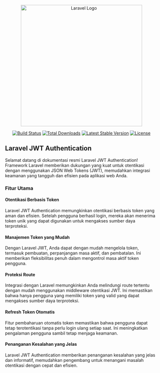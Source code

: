 <p align="center"><a href="https://laravel.com" target="_blank"><img src="https://raw.githubusercontent.com/laravel/art/master/logo-lockup/5%20SVG/2%20CMYK/1%20Full%20Color/laravel-logolockup-cmyk-red.svg" width="400" alt="Laravel Logo"></a></p>

<p align="center">
<a href="https://github.com/laravel/framework/actions"><img src="https://github.com/laravel/framework/workflows/tests/badge.svg" alt="Build Status"></a>
<a href="https://packagist.org/packages/laravel/framework"><img src="https://img.shields.io/packagist/dt/laravel/framework" alt="Total Downloads"></a>
<a href="https://packagist.org/packages/laravel/framework"><img src="https://img.shields.io/packagist/v/laravel/framework" alt="Latest Stable Version"></a>
<a href="https://packagist.org/packages/laravel/framework"><img src="https://img.shields.io/packagist/l/laravel/framework" alt="License"></a>
</p>

## Laravel JWT Authentication

Selamat datang di dokumentasi resmi Laravel JWT Authentication! Framework Laravel memberikan dukungan yang kuat untuk otentikasi dengan menggunakan JSON Web Tokens (JWT), memudahkan integrasi keamanan yang tangguh dan efisien pada aplikasi web Anda.

### Fitur Utama
#### Otentikasi Berbasis Token
Laravel JWT Authentication memungkinkan otentikasi berbasis token yang aman dan efisien. Setelah pengguna berhasil login, mereka akan menerima token unik yang dapat digunakan untuk mengakses sumber daya terproteksi.

#### Manajemen Token yang Mudah
Dengan Laravel JWT, Anda dapat dengan mudah mengelola token, termasuk pembuatan, perpanjangan masa aktif, dan pembatalan. Ini memberikan fleksibilitas penuh dalam mengontrol masa aktif token pengguna.

#### Proteksi Route
Integrasi dengan Laravel memungkinkan Anda melindungi route tertentu dengan mudah menggunakan middleware otentikasi JWT. Ini memastikan bahwa hanya pengguna yang memiliki token yang valid yang dapat mengakses sumber daya terproteksi.

#### Refresh Token Otomatis
Fitur pembaharuan otomatis token memastikan bahwa pengguna dapat tetap terotentikasi tanpa perlu login ulang setiap saat. Ini meningkatkan pengalaman pengguna sambil tetap menjaga keamanan.

#### Penanganan Kesalahan yang Jelas
Laravel JWT Authentication memberikan penanganan kesalahan yang jelas dan informatif, memudahkan pengembang untuk menangani masalah otentikasi dengan cepat dan efisien.
